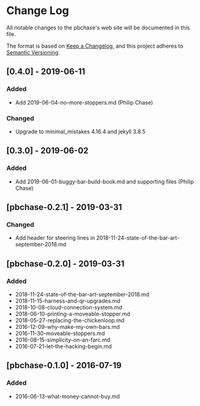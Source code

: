 # Change Log
All notable changes to the pbchase's web site will be documented in this file.

The format is based on [Keep a Changelog](https://keepachangelog.com/en/1.0.0/), 
and this project adheres to [Semantic Versioning](http://semver.org/).


## [0.4.0] - 2019-06-11
### Added
- Add 2019-06-04-no-more-stoppers.md (Philip Chase)

### Changed
- Upgrade to minimal_mistakes 4.16.4 and jekyll 3.8.5


## [0.3.0] - 2019-06-02
### Added
- Add 2019-06-01-buggy-bar-build-book.md and supporting files (Philip Chase)


## [pbchase-0.2.1] - 2019-03-31
### Changed
- Add header for steering lines in 2018-11-24-state-of-the-bar-art-september-2018.md


## [pbchase-0.2.0] - 2019-03-31
### Added
- 2018-11-24-state-of-the-bar-art-september-2018.md
- 2018-11-15-harness-and-qr-upgrades.md
- 2018-10-08-cloud-connection-system.md
- 2018-06-10-printing-a-moveable-stopper.md
- 2018-05-27-replacing-the-chickenloop.md
- 2016-12-09-why-make-my-own-bars.md
- 2016-11-30-moveable-stoppers.md
- 2016-08-15-simplicity-on-an-farc.md
- 2016-07-21-let-the-hacking-begin.md


## [pbchase-0.1.0] - 2016-07-19
### Added
- 2016-06-13-what-money-cannot-buy.md
